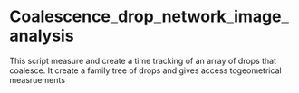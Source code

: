 # Coalescence_drop_network_image_analysis
This script measure and create a time tracking of an array of drops that coalesce. It create a family tree of drops and gives access togeometrical measruements
